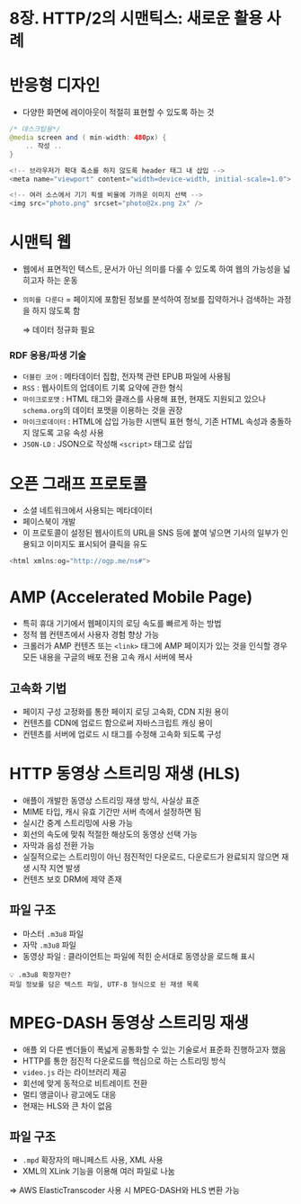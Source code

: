 # 8장. HTTP/2의 시맨틱스: 새로운 활용 사례

# 반응형 디자인

- 다양한 화면에 레이아웃이 적절히 표현할 수 있도록 하는 것

```java
/* 데스크탑용*/
@media screen and ( min-width: 480px) {
	.. 작성 ..
}
```

```java
<!-- 브라우저가 확대 축소를 하지 않도록 header 태그 내 삽입 -->
<meta name="viewport" content="width=device-width, initial-scale=1.0">
```

```java
<!-- 여러 소스에서 기기 픽셀 비율에 가까운 이미지 선택 -->
<img src="photo.png" srcset="photo@2x.png 2x" />
```

# 시맨틱 웹

- 웹에서 표면적인 텍스트, 문서가 아닌 의미를 다룰 수 있도록 하여 웹의 가능성을 넓히고자 하는 운동
- `의미를 다룬다` = 페이지에 포함된 정보를 분석하여 정보를 집약하거나 검색하는 과정을 하지 않도록 함
    
    ⇒ 데이터 정규화 필요
    

### RDF 응용/파생 기술

- `더블린 코어` : 메타데이터 집합, 전자책 관련 EPUB 파일에 사용됨
- `RSS` : 웹사이트의 업데이트 기록 요약에 관한 형식
- `마이크로포맷` : HTML 태그와 클래스를 사용해 표현, 현재도 지원되고 있으나 `schema.org`의 데이터 포맷을 이용하는 것을 권장
- `마이크로데이터` : HTML에 삽입 가능한 시맨틱 표현 형식, 기존 HTML 속성과 충돌하지 않도록 고유 속성 사용
- `JSON-LD` : JSON으로 작성해 `<script>` 태그로 삽입

# 오픈 그래프 프로토콜

- 소셜 네트워크에서 사용되는 메타데이터
- 페이스북이 개발
- 이 프로토콜이 설정된 웹사이트의 URL을 SNS 등에 붙여 넣으면 기사의 일부가 인용되고 이미지도 표시되어 클릭을 유도

```java
<html xmlns:og="http://ogp.me/ns#">
```

# AMP (Accelerated Mobile Page)

- 특히 휴대 기기에서 웹페이지의 로딩 속도를 빠르게 하는 방법
- 정적 웹 컨텐츠에서 사용자 경험 향상 가능
- 크롤러가 AMP 컨텐츠 또는 `<link>` 태그에 AMP 페이지가 있는 것을 인식할 경우 모든 내용을 구글의 배포 전용 고속 캐시 서버에 복사

## 고속화 기법

- 페이지 구성 고정화를 통한 페이지 로딩 고속화, CDN 지원 용이
- 컨텐츠를 CDN에 업로드 함으로써 자바스크립트 캐싱 용이
- 컨텐츠를 서버에 업로드 시 태그를 수정해 고속화 되도록 구성

# HTTP 동영상 스트리밍 재생 (HLS)

- 애플이 개발한 동영상 스트리밍 재생 방식, 사실상 표준
- MIME 타입, 캐시 유효 기간만 서버 측에서 설정하면 됨
- 실시간 중계 스트리밍에 사용 가능
- 회선의 속도에 맞춰 적절한 해상도의 동영상 선택 가능
- 자막과 음성 전환 가능
- 실질적으로는 스트리밍이 아닌 점진적인 다운로드, 다운로드가 완료되지 않으면 재생 시작 지연 발생
- 컨텐츠 보호 DRM에 제약 존재

## 파일 구조

- 마스터 `.m3u8` 파일
- 자막 `.m3u8` 파일
- 동영상 파일 : 클라이언트는 파일에 적힌 순서대로 동영상을 로드해 표시

```
💡 .m3u8 확장자란?
파일 정보를 담은 텍스트 파일, UTF-8 형식으로 된 재생 목록
```

# MPEG-DASH 동영상 스트리밍 재생

- 애플 외 다른 벤더들이 폭넓게 공통화할 수 있는 기술로서 표준화 진행하고자 했음
- HTTP를 통한 점진적 다운로드를 핵심으로 하는 스트리밍 방식
- `video.js` 라는 라이브러리 제공
- 회선에 맞게 동적으로 비트레이트 전환
- 멀티 앵글이나 광고에도 대응
- 현재는 HLS와 큰 차이 없음

## 파일 구조

- `.mpd` 확장자의 매니페스트 사용, XML 사용
- XML의 XLink 기능을 이용해 여러 파일로 나눔

⇒ AWS ElasticTranscoder 사용 시 MPEG-DASH와 HLS 변환 가능
